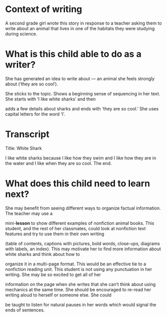 # Context of writing

A second grade girl wrote this story in response to a teacher asking them to write about an animal that lives in one of the habitats they were studying during science.

# What is this child able to do as a writer?

She has generated an idea to write about — an animal she feels strongly about (‘they are so cool’).

She sticks to the topic. Shows a beginning sense of sequencing in her text. She starts with ‘I like white sharks’ and then

adds a few details about sharks and ends with ‘they are so cool.’ She uses capital letters for the word ‘I’.

# Transcript

Title: White Shark

I like white sharks because I like how they swim and I like how they are in the water and I like when they are so cool. The end.

# What does this child need to learn next?

She may benefit from seeing different ways to organize factual information. The teacher may use a

mini-**lesson** to show different examples of nonfiction animal books. This student, and the rest of her classmates, could look at nonfiction text features and try to use them in their own writing

(table of contents, captions with pictures, bold words, close-ups, diagrams with labels, an index). This may motivate her to find more information about white sharks and think about how to

organize it in a multi-page format. This would be an effective tie to a nonfiction reading unit. This student is not using any punctuation in her writing. She may be so excited to get all of her

information on the page when she writes that she can’t think about using mechanics at the same time. She should be encouraged to re-read her writing aloud to herself or someone else. She could

be taught to listen for natural pauses in her words which would signal the ends of sentences.
